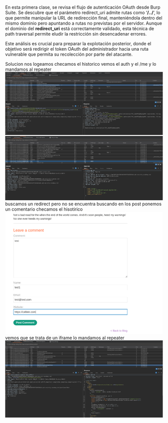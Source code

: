 En esta primera clase, se revisa el flujo de autenticación OAuth desde Burp Suite. Se descubre que el parámetro redirect_uri admite rutas como ‘**/../**‘, lo que permite manipular la URL de redirección final, manteniéndola dentro del mismo dominio pero apuntando a rutas no previstas por el servidor. Aunque el dominio del **redirect_uri** está correctamente validado, esta técnica de path traversal permite eludir la restricción sin desencadenar errores.

Este análisis es crucial para preparar la explotación posterior, donde el objetivo será redirigir el token OAuth del administrador hacia una ruta vulnerable que permita su recolección por parte del atacante.

Solucion
nos logeamos checamos el historico vemos el auth y el /me y lo mandamos al repeater
![Pasted_image_20250830193332.png](/Imagenes/Pasted_image_20250830193332.png)
![Pasted_image_20250830193356.png](/Imagenes/Pasted_image_20250830193356.png)
buscamos un redirect pero no se encuentra
buscando en los post ponemos un comentario checamos el hisotirico
![Pasted_image_20250830193453.png](/Imagenes/Pasted_image_20250830193453.png)
vemos que se trata de un iframe lo mandamos al repeater
![Pasted_image_20250830193546.png](/Imagenes/Pasted_image_20250830193546.png)